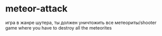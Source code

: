 # meteor-attack
игра в жанре шутера, ты должен уничтожить все метеориты/shooter game where you have to destroy all the meteorites
